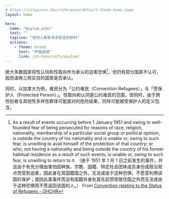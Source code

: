 ```yaml
---
# https://vitepress.dev/reference/default-theme-home-page
layout: home

hero:
  name: "Asylum.wiki"
  text: ""
  tagline: "任何人都有寻求安全的权利"
  actions:
    - theme: brand
      text: "开始阅读"
      link: /zh-hans/refs/asylum/
---
```


绝大多数国家将性认同和性取向作为承认的迫害恐惧[^1]，但仍有部分国家不认可，因而请再三核实目的国家是否承认。

同时，以加拿大为例，难民分为「公约难民（Convention Refugees）」与「受保护人（Protected Person）」。性取向和认同是公约难民的范围，但同时，由于跨性别者与其他性多样性群体可能面对的危险结果，同样可能被受保护人的定义包含。

[^1]: As a result of events occurring before 1 January 1951 and owing to well-founded fear of being persecuted for reasons of race, religion, nationality, membership of a particular social group or political opinion, is outside the country of his nationality and is unable or, owing to such fear, is unwilling to avail himself of the protection of that country; or who, not having a nationality and being outside the country of his former habitual residence as a result of such events, is unable or, owing to such fear, is unwilling to return to it. （由于 1951 年 1 月 1 日之前发生的事件，并且由于有充分理由害怕因种族、宗教、国籍、特定社会团体成员身份或政治观点而受到迫害，因此身在其国籍国之外，无法或由于这种恐惧，不愿意利用该国的保护；或因此类事件而没有国籍并身处其先前惯常居住国之外而无法或由于这种恐惧而不愿返回该国的人。） From [Convention relating to the Status of Refugees - OHCHR](https://www.ohchr.org/en/instruments-mechanisms/instruments/convention-relating-status-refugees)
[^2]: [（关于性多样性群体的）难民与庇护宣传手册 - 联合国](https://www.ohchr.org/sites/default/files/Documents/Issues/Discrimination/LGBT/FactSheets/UNFEFactSheet_Refuge_Asylum_CH.pdf)
